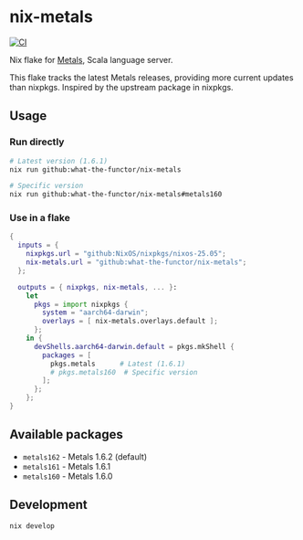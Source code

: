 # nix-metals

[![CI](https://github.com/what-the-functor/nix-metals/workflows/CI/badge.svg)](https://github.com/what-the-functor/nix-metals/actions)

Nix flake for [Metals](https://scalameta.org/metals/), Scala language server.

This flake tracks the latest Metals releases, providing more current updates than nixpkgs. Inspired by the upstream package in nixpkgs.

## Usage

### Run directly
```bash
# Latest version (1.6.1)
nix run github:what-the-functor/nix-metals

# Specific version
nix run github:what-the-functor/nix-metals#metals160
```

### Use in a flake
```nix
{
  inputs = {
    nixpkgs.url = "github:NixOS/nixpkgs/nixos-25.05";
    nix-metals.url = "github:what-the-functor/nix-metals";
  };

  outputs = { nixpkgs, nix-metals, ... }:
    let
      pkgs = import nixpkgs {
        system = "aarch64-darwin";
        overlays = [ nix-metals.overlays.default ];
      };
    in {
      devShells.aarch64-darwin.default = pkgs.mkShell {
        packages = [
          pkgs.metals      # Latest (1.6.1)
          # pkgs.metals160  # Specific version
        ];
      };
    };
}
```

## Available packages

- `metals162` - Metals 1.6.2 (default)
- `metals161` - Metals 1.6.1
- `metals160` - Metals 1.6.0

## Development

```bash
nix develop
```
